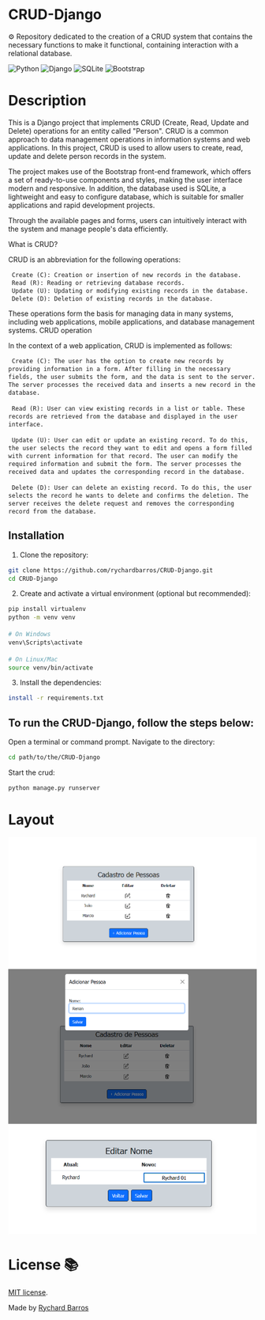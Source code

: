 # CRUD-Django
⚙️ Repository dedicated to the creation of a CRUD system that contains the necessary functions to make it functional, containing interaction with a relational database.

![Python](https://img.shields.io/badge/-Python-181717?&logo=Python&logoColor=FFFFF)
![Django](https://img.shields.io/badge/-Django-181717?&logo=Django&logoColor=006400)
![SQLite](https://img.shields.io/badge/-SQLite-181717?&logo=SQlite&logoColor=007FFF)
![Bootstrap](https://img.shields.io/badge/-Bootstrap-181717?&logo=Bootstrap&logoColor=A020F0)

# Description

This is a Django project that implements CRUD (Create, Read, Update and Delete) operations for an entity called "Person". CRUD is a common approach to data management operations in information systems and web applications. In this project, CRUD is used to allow users to create, read, update and delete person records in the system.

The project makes use of the Bootstrap front-end framework, which offers a set of ready-to-use components and styles, making the user interface modern and responsive. In addition, the database used is SQLite, a lightweight and easy to configure database, which is suitable for smaller applications and rapid development projects.

Through the available pages and forms, users can intuitively interact with the system and manage people's data efficiently.

What is CRUD?

CRUD is an abbreviation for the following operations:

     Create (C): Creation or insertion of new records in the database.
     Read (R): Reading or retrieving database records.
     Update (U): Updating or modifying existing records in the database.
     Delete (D): Deletion of existing records in the database.

These operations form the basis for managing data in many systems, including web applications, mobile applications, and database management systems.
CRUD operation

In the context of a web application, CRUD is implemented as follows:

     Create (C): The user has the option to create new records by providing information in a form. After filling in the necessary fields, the user submits the form, and the data is sent to the server. The server processes the received data and inserts a new record in the database.

     Read (R): User can view existing records in a list or table. These records are retrieved from the database and displayed in the user interface.

     Update (U): User can edit or update an existing record. To do this, the user selects the record they want to edit and opens a form filled with current information for that record. The user can modify the required information and submit the form. The server processes the received data and updates the corresponding record in the database.

     Delete (D): User can delete an existing record. To do this, the user selects the record he wants to delete and confirms the deletion. The server receives the delete request and removes the corresponding record from the database.

## Installation

1. Clone the repository:
```bash
git clone https://github.com/rychardbarros/CRUD-Django.git
cd CRUD-Django
```
2. Create and activate a virtual environment (optional but recommended):
```bash
pip install virtualenv
python -m venv venv

# On Windows
venv\Scripts\activate

# On Linux/Mac
source venv/bin/activate
```
3. Install the dependencies:
```bash
install -r requirements.txt
```
## To run the CRUD-Django, follow the steps below:
Open a terminal or command prompt.
Navigate to the directory:
```bash
cd path/to/the/CRUD-Django
```
Start the crud:
```bash
python manage.py runserver
```

# Layout
<img src="./public/img/home.png" />

<img src="./public/img/add.png" />

<img src="./public/img/edit.png" />


# License 📚
[MIT license](LICENSE).

Made by [Rychard Barros](https://github.com/rychardbarros)

